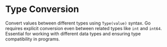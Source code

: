 # Type Conversion

Convert values between different types using `Type(value)` syntax. Go requires explicit conversion even between related types like `int` and `int64`. Essential for working with different data types and ensuring type compatibility in programs.